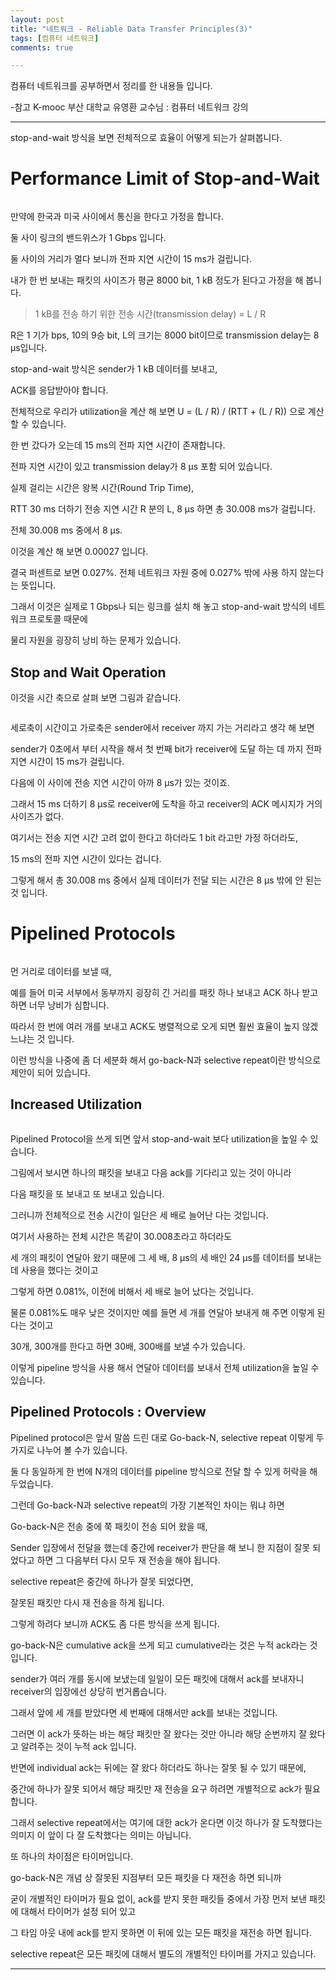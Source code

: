 ```yaml
---
layout: post
title: "네트워크 - Reliable Data Transfer Principles(3)"
tags: [컴퓨터 네트워크]
comments: true

---
```


컴퓨터 네트워크를 공부하면서 정리를 한 내용들 입니다.

-참고 K-mooc 부산 대학교 유영환 교수님 : 컴퓨터 네트워크 강의

---

stop-and-wait 방식을 보면 전체적으로 효율이 어떻게 되는가 살펴봅니다.

# Performance Limit of Stop-and-Wait

<img src= "">

만약에 한국과 미국 사이에서 통신을 한다고 가정을 합니다.

둘 사이 링크의 밴드위스가 1 Gbps 입니다.

둘 사이의 거리가 멀다 보니까 전파 지연 시간이 15 ms가 걸립니다.

내가 한 번 보내는 패킷의 사이즈가 평균 8000 bit, 1 kB 정도가 된다고 가정을 해 봅니다.

> 1 kB를 전송 하기 위한 전송 시간(transmission delay) =  L / R

R은 1 기가 bps, 10의 9승 bit, L의 크기는 8000 bit이므로 transmission delay는 8 μs입니다.

stop-and-wait 방식은 sender가 1 kB 데이터를 보내고, 

ACK를 응답받아야 합니다.

전체적으로 우리가 utilization을 계산 해 보면 U = (L / R) / (RTT + (L / R)) 으로 계산 할 수 있습니다.

한 번 갔다가 오는데 15 ms의 전파 지연 시간이 존재합니다.

전파 지연 시간이 있고 transmission delay가 8 μs 포함 되어 있습니다.

실제 걸리는 시간은 왕복 시간(Round Trip Time), 

RTT 30 ms 더하기 전송 지연 시간 R 분의 L, 8 μs 하면 총 30.008 ms가 걸립니다.

전체 30.008 ms 중에서 8 μs. 

이것을 계산 해 보면 0.00027 입니다.

결국 퍼센트로 보면 0.027%. 전체 네트워크 자원 중에 0.027% 밖에 사용 하지 않는다는 뜻입니다.

그래서 이것은 실제로 1 Gbps나 되는 링크를 설치 해 놓고 stop-and-wait 방식의 네트워크 프로토콜 때문에

물리 자원을 굉장히 낭비 하는 문제가 있습니다.

## Stop and Wait Operation

이것을 시간 축으로 살펴 보면 그림과 같습니다.

<img src ="">

세로축이 시간이고 가로축은 sender에서 receiver 까지 가는 거리라고 생각 해 보면

sender가 0초에서 부터 시작을 해서 첫 번째 bit가 receiver에 도달 하는 데 까지 전파 지연 시간이 15 ms가 걸립니다.

다음에 이 사이에 전송 지연 시간이 아까 8 μs가 있는 것이죠. 

그래서 15 ms 더하기 8 μs로 receiver에 도착을 하고 receiver의 ACK 메시지가 거의 사이즈가 없다.

여기서는 전송 지연 시간 고려 없이 한다고 하더라도 1 bit 라고만 가정 하더라도, 

15 ms의 전파 지연 시간이 있다는 겁니다.

그렇게 해서 총 30.008 ms 중에서 실제 데이터가 전달 되는 시간은 8 μs 밖에 안 된는 것 입니다.

# Pipelined Protocols

<img src="">

먼 거리로 데이터를 보낼 때,

예를 들어 미국 서부에서 동부까지 굉장히 긴 거리를 패킷 하나 보내고 ACK 하나 받고 하면 너무 낭비가 심합니다.

따라서 한 번에 여러 개를 보내고 ACK도 병렬적으로 오게 되면 훨씬 효율이 높지 않겠느냐는 것 입니다.

이런 방식을 나중에 좀 더 세분화 해서 go-back-N과 selective repeat이란 방식으로 제안이 되어 있습니다.

## Increased Utilization

<img src= "">

Pipelined Protocol을 쓰게 되면 앞서 stop-and-wait 보다 utilization을 높일 수 있습니다. 

그림에서 보시면 하나의 패킷을 보내고 다음 ack를 기다리고 있는 것이 아니라 

다음 패킷을 또 보내고 또 보내고 있습니다.

그러니까 전체적으로 전송 시간이 일단은 세 배로 늘어난 다는 것입니다. 

여기서 사용하는 전체 시간은 똑같이 30.008초라고 하더라도

세 개의 패킷이 연달아 왔기 때문에 그 세 배, 8 μs의 세 배인 24 μs를 데이터를 보내는 데 사용을 했다는 것이고

그렇게 하면 0.081%, 이전에 비해서 세 배로 늘어 났다는 것입니다.

물론 0.081%도 매우 낮은 것이지만 예를 들면 세 개를 연달아 보내게 해 주면 이렇게 된다는 것이고

30개, 300개를 한다고 하면 30배, 300배를 보낼 수가 있습니다.

이렇게 pipeline 방식을 사용 해서 연달아 데이터를 보내서 전체 utilization을 높일 수 있습니다.

## Pipelined Protocols : Overview

Pipelined protocol은 앞서 말씀 드린 대로 Go-back-N, selective repeat 이렇게 두 가지로 나누어 볼 수가 있습니다.

둘 다 동일하게 한 번에 N개의 데이터를 pipeline 방식으로 전달 할 수 있게 허락을 해 두었습니다.

그런데 Go-back-N과 selective repeat의 가장 기본적인 차이는 뭐냐 하면 

Go-back-N은 전송 중에 쭉 패킷이 전송 되어 왔을 때,

Sender 입장에서 전달을 했는데 중간에 receiver가 판단을 해 보니 한 지점이 잘못 되었다고 하면 그 다음부터 다시 모두 재 전송을 해야 됩니다.

selective repeat은 중간에 하나가 잘못 되었다면,

잘못된 패킷만 다시 재 전송을 하게 됩니다.

그렇게 하려다 보니까 ACK도 좀 다른 방식을 쓰게 됩니다.

 go-back-N은 cumulative ack을 쓰게 되고 cumulative라는 것은 누적 ack라는 것입니다.

sender가 여러 개를 동시에 보냈는데 일일이 모든 패킷에 대해서 ack를 보내자니 receiver의 입장에선 상당히 번거롭습니다.

그래서 앞에 세 개를 받았다면 세 번째에 대해서만 ack를 보내는 것입니다.

그러면 이 ack가 뜻하는 바는 해당 패킷만 잘 왔다는 것만 아니라 해당 순번까지 잘 왔다고 알려주는 것이 누적 ack 입니다.

반면에 individual ack는 뒤에는 잘 왔다 하더라도 하나는 잘못 될 수 있기 때문에,

중간에 하나가 잘못 되어서 해당 패킷만 재 전송을 요구 하려면 개별적으로 ack가 필요 합니다.

그래서 selective repeat에서는 여기에 대한 ack가 온다면 이것 하나가 잘 도착했다는 의미지 이 앞이 다 잘 도착했다는 의미는 아닙니다.

또 하나의 차이점은 타이머입니다.

go-back-N은 개념 상 잘못된 지점부터 모든 패킷을 다 재전송 하면 되니까

굳이 개별적인 타이머가 필요 없이, ack를 받지 못한 패킷들 중에서 가장 먼저 보낸 패킷에 대해서 타이머가 설정 되어 있고

그 타임 아웃 내에 ack를 받지 못하면 이 뒤에 있는 모든 패킷을 재전송 하면 됩니다.

selective repeat은 모든 패킷에 대해서 별도의 개별적인 타이머를 가지고 있습니다.

---
